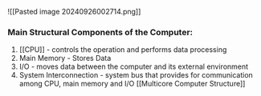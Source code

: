 ![[Pasted image 20240926002714.png]]
### Main Structural Components of the Computer:
1. [[CPU]] - controls the operation and performs data processing
2. Main Memory - Stores Data
3. I/O - moves data between the computer and its external environment
4. System Interconnection - system bus that provides for communication among CPU, main memory and I/O
[[Multicore Computer Structure]]
